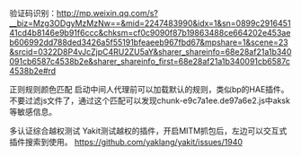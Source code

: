 验证码识别：<http://mp.weixin.qq.com/s?__biz=Mzg3ODgyMzMzNw==&mid=2247483990&idx=1&sn=0899c291645141cd4b8146e9b91f6ccc&chksm=cf0c9090f87b19863488ce664202e453aeb606992dd788ded3426a5f55191bfeaeeb967fbd67&mpshare=1&scene=23&srcid=0322D8P4vJcZjpC4RU2ZU5aY&sharer_shareinfo=68e28af21a1b340091cb6587c4538b2e&sharer_shareinfo_first=68e28af21a1b340091cb6587c4538b2e#rd>

正则规则颜色匹配
启动中间人代理前可以加载默认的规则，类似bp的HAE插件。
不要过滤js文件了，通过这个匹配可以发现chunk-e9c7a1ee.de97a6e2.js中aksk等敏感信息。




多认证综合越权测试
Yakit测试越权的插件，开启MITM抓包后，左边可以交互式插件搜索到使用。
<https://github.com/yaklang/yakit/issues/1940>